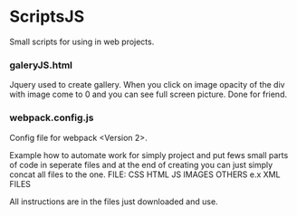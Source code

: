 # ScriptsJS
Small scripts for using in web projects.


### galeryJS.html 

Jquery used to create gallery. When you click on image opacity of the div with image come to 0 and you can see full screen picture. Done for friend.


### webpack.config.js


Config file for webpack <Version 2>.

Example how to automate work for simply project and put fews small parts of code in seperate files and at the end of creating you can just simply concat all files to the one.
FILE:
		CSS
		HTML
		JS
		IMAGES
		OTHERS e.x XML FILES


All instructions are in the files just downloaded and use.
